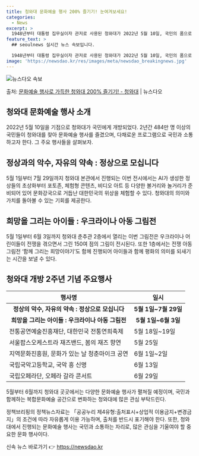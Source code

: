```yaml
---
title: 청와대 문화예술 행사 200% 즐기기! 눈여겨보세요!
categories:
  - News
excerpt: >
  1948년부터 대통령 집무실이자 관저로 사용된 청와대가 2022년 5월 10일, 국민의 품으로 돌아왔습니다.…
feature_text: >
  ## seoulnews 실시간 뉴스 속보입니다.

  1948년부터 대통령 집무실이자 관저로 사용된 청와대가 2022년 5월 10일, 국민의 품으로 돌아왔습니다.…
image: 'https://newsdao.kr/res/images/meta/newsdao_breakingnews.jpg'
---
```


![뉴스다오 속보](https://newsdao.kr/res/images/meta/newsdao_breakingnews.jpg)

<p>출처: <a href="https://newsdao.kr/3788" rel="dofollow">문화예술 행사로 가득한 청와대 200% 즐기기! - 청와대</a> | 뉴스다오</p>

<h2 data-ke-size="size26">청와대 문화예술 행사 소개</h2>
<p data-ke-size="size16">2022년 5월 10일을 기점으로 청와대가 국민에게 개방되었다. 2년간 484만 명 이상의 국민들이 청와대를 찾아 문화예술 행사를 즐겼으며, 다채로운 프로그램으로 국민과 소통하고자 한다. 그 주요 행사들을 살펴보자.</p>

<h2 data-ke-size="size24">정상과의 악수, 자유의 약속 : 정상으로 모십니다</h2>
<p data-ke-size="size16">5월 1일부터 7월 29일까지 청와대 본관에서 진행되는 이번 전시에서는 AI가 생성한 정상들의 초상화부터 포토존, 체험형 콘텐츠, 비디오 아트 등 다양한 볼거리와 놀거리가 준비되어 있어 문화강국으로 거듭난 대한민국의 위상을 체험할 수 있다. 청와대의 의미와 가치를 돌아볼 수 있는 기회를 제공한다.</p>

<h2 data-ke-size="size24">희망을 그리는 아이들 : 우크라이나 아동 그림전</h2>
<p data-ke-size="size16">5월 1일부터 6월 3일까지 청와대 춘추관 2층에서 열리는 이번 그림전은 우크라이나 어린이들이 전쟁을 겪으면서 그린 150여 점의 그림이 전시된다. 또한 1층에서는 전쟁 아동 그림전 ‘함께 그리는 희망이야기’도 함께 진행되어 아이들과 함께 평화의 의미를 되새기는 시간을 보낼 수 있다.</p>

<h2 data-ke-size="size24">청와대 개방 2주년 기념 주요행사</h2>
<table>
	<thead>
		<tr>
			<th>행사명</th>
			<th>일시</th>
		</tr>
	</thead>
	<tbody>
		<tr>
			<td style="text-align: center; height: 17px;"><b>정상의 악수, 자유의 약속 : 정상으로 모십니다</b></td>
			<td style="text-align: center; height: 17px;"><b>5월 1일~7월 29일</b></td>
		</tr>
		<tr>
			<td style="text-align: center; height: 17px;"><b>희망을 그리는 아이들 : 우크라이나 아동 그림전</b></td>
			<td style="text-align: center; height: 17px;"><b>5월 1일~6월 3일</b></td>
		</tr>
		<tr>
			<td>전통공연예술진흥재단, 대한민국 전통연희축제</td>
			<td>5월 18일~19일</td>
		</tr>
		<tr>
			<td>서울팝스오케스트라 재즈밴드, 봄의 재즈 향연</td>
			<td>5월 25일</td>
		</tr>
		<tr>
			<td>지역문화진흥원, 문화가 있는 날 청춘마이크 공연</td>
			<td>6월 1일~2일</td>
		</tr>
		<tr>
			<td>국립국악고등학교, 국악 흥 신명</td>
			<td>6월 13일</td>
		</tr>
		<tr>
			<td>국립오페라단, 오페라 갈라 콘서트</td>
			<td>6월 29일</td>
		</tr>
	</tbody>
</table>

<p data-ke-size="size16">5월부터 6월까지 청와대 곳곳에서는 다양한 문화예술 행사가 펼쳐질 예정이며, 국민과 함께하는 복합문화예술 공간으로 변화하는 청와대에 많은 관심 부탁드린다.</p>

<p data-ke-size="size16">정책브리핑의 정책뉴스자료는 「공공누리 제4유형:출처표시+상업적 이용금지+변경금지」의 조건에 따라 자유롭게 이용 가능하며, 출처를 반드시 표기해야 한다. 또한, 청와대에서 진행되는 문화예술 행사는 국민과 소통하는 자리로, 많은 관심을 기울여야 할 중요한 문화 행사이다.</p> 

신속 뉴스 바로가기 👉 <a href="https://newsdao.kr" rel="dofollow">https://newsdao.kr</a>


